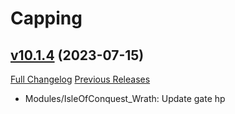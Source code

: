 # Capping

## [v10.1.4](https://github.com/BigWigsMods/Capping/tree/v10.1.4) (2023-07-15)
[Full Changelog](https://github.com/BigWigsMods/Capping/compare/v10.1.3...v10.1.4) [Previous Releases](https://github.com/BigWigsMods/Capping/releases)

- Modules/IsleOfConquest\_Wrath: Update gate hp  
